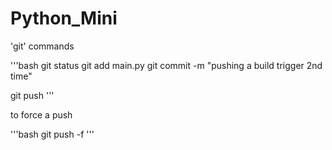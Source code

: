 # Python_Mini

'git' commands

'''bash
git status
git add main.py
git commit -m "pushing a build trigger 2nd time"

git push
'''

to force a push

'''bash
git push -f
'''
